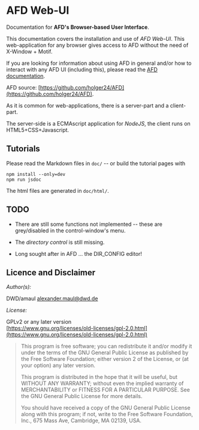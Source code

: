 # AFD Web-UI

Documentation for **AFD's Browser-based User Interface**.

This documentation covers the installation and use of *AFD Web-UI*.
This web-application for any browser gives access to AFD without the need of 
X-Window + Motif.

If you are looking for information about using AFD in general and/or how to 
interact with any AFD UI (including this), please read
the [AFD documentation](https://download.dwd.de/pub/afd/doc/).

AFD source: [https://github.com/holger24/AFD](https://github.com/holger24/AFD).

As it is common for web-applications, there is a server-part and a client-part.

The server-side is a ECMAscript application for *NodeJS*, the client runs on 
HTML5+CSS+Javascript.

## Tutorials

Please read the Markdown files in `doc/` -- or build the tutorial pages with
```
npm install --only=dev
npm run jsdoc
```
The html files are generated in `doc/html/`.

## TODO

- There are still some functions not implemented -- these are grey/disabled in the
  control-window's menu.

- The *directory control* is still missing.

- Long sought after in AFD ... the DIR_CONFIG editor!

## Licence and Disclaimer

*Author(s):*

DWD/amaul <alexander.maul@dwd.de>

*License:*

GPLv2 or any later version\
[https://www.gnu.org/licenses/old-licenses/gpl-2.0.html](https://www.gnu.org/licenses/old-licenses/gpl-2.0.html)

> This program is free software; you can redistribute it and/or modify
> it under the terms of the GNU General Public License as published by
> the Free Software Foundation; either version 2 of the License, or
> (at your option) any later version.
> 
> This program is distributed in the hope that it will be useful,
> but WITHOUT ANY WARRANTY; without even the implied warranty of
> MERCHANTABILITY or FITNESS FOR A PARTICULAR PURPOSE.  See the
> GNU General Public License for more details.
> 
> You should have received a copy of the GNU General Public License
> along with this program; if not, write to the Free Software
> Foundation, Inc., 675 Mass Ave, Cambridge, MA 02139, USA.
